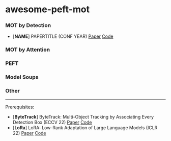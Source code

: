 # awesome-peft-mot


### MOT by Detection
- [**NAME**] PAPERTITLE (CONF YEAR) [Paper](LINK) [Code](REPO)

### MOT by Attention

### PEFT

### Model Soups

### Other

---
Prerequisites:
- [**ByteTrack**] ByteTrack: Multi-Object Tracking by Associating Every Detection Box (ECCV 22) [Paper](https://arxiv.org/pdf/2110.06864.pdf) [Code](https://github.com/ifzhang/ByteTrack)
- [**LoRa**] LoRA: Low-Rank Adaptation of Large Language Models (ICLR 22) [Paper](https://arxiv.org/pdf/2106.09685.pdf) [Code](https://github.com/microsoft/LoRA)
